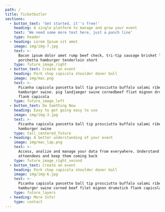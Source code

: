 ```yaml
---
path: /
title: Ticketbutler
sections:
  - button_text: 'Get started, it''s free!'
    heading: A single platform to manage and grow your event
    text: 'We need some more text here, just a punch line'
    type: header
  - heading: Lorem Ipsum sit amet
    image: img/img-7.jpg
    text: >-
      Bacon ipsum dolor amet rump beef check, tri-tip sausage brisket leberkas
      porchetta hamburger tenderloin short
    type: future_image_right
  - button_text: Create an event
    heading: Pork chop capicola shoulder doner ball
    image: img/mac.png
    text: >-
      Picanha capicola pancetta ball tip prosciutto buffalo salami ribeye
      hamburger swine. pig landjaeger swine cornedbeef fliet mignon drumstick
      flank capicola
    type: future_image_left
  - button_text: Do Somthing Now
    heading: Easy to get going easy to use
    image: img/img-3.jpg
    text: >-
      Picanha capicola pancetta ball tip prosciutto buffalo salami ribeye
      hamburger swine
    type: tall_centered_future
  - heading: A better understanding of your event
    image: img/mac_lap.png
    text: >-
      Access, analize and manage your data from everywhere. Understand your
      atteendees and keep them coming back
    type: future_image_right_second
  - button_text: Create an event
    heading: Pork chop capicola shoulder doner ball
    image: img/img-6.jpg
    text: >-
      Picanha capicola pancette ball tip prosciutto buffalo salami ribeye
      hamburger swine corned beef filet mignon drumstick flank capicola
    type: future_layers
  - heading: More Info!
    type: contact
---
```


